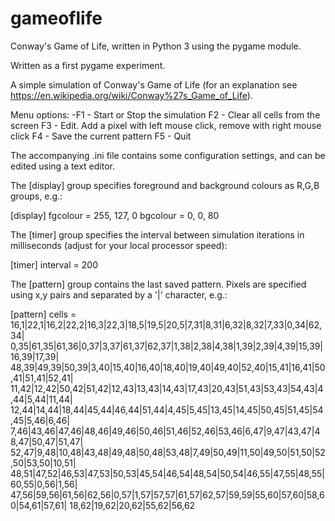 # gameoflife
Conway's Game of Life, written in Python 3 using the pygame module.

Written as a first pygame experiment.

A simple simulation of Conway's Game of Life
(for an explanation see https://en.wikipedia.org/wiki/Conway%27s_Game_of_Life).

Menu options:
-F1 - Start or Stop the simulation
F2 - Clear all cells from the screen
F3 - Edit. Add a pixel with left mouse click, remove with right mouse click
F4 - Save the current pattern
F5 - Quit

The accompanying .ini file contains some configuration settings, and can be edited
using a text editor.

The [display] group specifies foreground and background colours as R,G,B groups, e.g.:

[display]
fgcolour = 255, 127, 0
bgcolour = 0, 0, 80

The [timer] group specifies the interval between simulation iterations in milliseconds
(adjust for your local processor speed):

[timer]
interval = 200

The [pattern] group contains the last saved pattern. Pixels are specified using x,y pairs
and separated by a '|' character, e.g.:

[pattern]
cells = 16,1|22,1|16,2|22,2|16,3|22,3|18,5|19,5|20,5|7,31|8,31|6,32|8,32|7,33|0,34|62,34|
0,35|61,35|61,36|0,37|3,37|61,37|62,37|1,38|2,38|4,38|1,39|2,39|4,39|15,39|16,39|17,39|
48,39|49,39|50,39|3,40|15,40|16,40|18,40|19,40|49,40|52,40|15,41|16,41|50,41|51,41|52,41|
11,42|12,42|50,42|51,42|12,43|13,43|14,43|17,43|20,43|51,43|53,43|54,43|4,44|5,44|11,44|
12,44|14,44|18,44|45,44|46,44|51,44|4,45|5,45|13,45|14,45|50,45|51,45|54,45|5,46|6,46|
7,46|43,46|47,46|48,46|49,46|50,46|51,46|52,46|53,46|6,47|9,47|43,47|48,47|50,47|51,47|
52,47|9,48|10,48|43,48|49,48|50,48|53,48|7,49|50,49|11,50|49,50|51,50|52,50|53,50|10,51|
48,51|47,52|46,53|47,53|50,53|45,54|46,54|48,54|50,54|46,55|47,55|48,55|60,55|0,56|1,56|
47,56|59,56|61,56|62,56|0,57|1,57|57,57|61,57|62,57|59,59|55,60|57,60|58,60|54,61|57,61|
18,62|19,62|20,62|55,62|56,62

